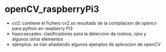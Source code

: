 # openCV_raspberryPi3

* cv2:  contiene el fichero cv2.so resultado de la compilacion de opencv para python en raspberry Pi3
* haarcascades: clasificadores para la deteccion de rostros, ojos y algunos otros elementos
* ejemplos: se iran añadiendo algunos ejemplos de aplicacion de openCV
